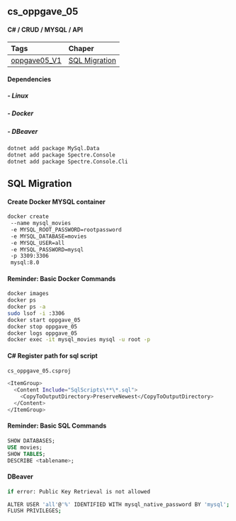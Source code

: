 ## cs_oppgave_05 
#### C# / CRUD / MYSQL / API

| Tags             | Chaper                           |
|:-----------------|:---------------------------------|
| [oppgave05_V1](https://github.com/VoltG3/cs_oppgave_05/tags) | [SQL Migration](#sql-migrationn) |

#### Dependencies
##### - Linux
##### - Docker
##### - DBeaver

```sh
dotnet add package MySql.Data
dotnet add package Spectre.Console
dotnet add package Spectre.Console.Cli
```

## SQL Migration

#### Create Docker MYSQL container
```sh
docker create
 --name mysql_movies
 -e MYSQL_ROOT_PASSWORD=rootpassword
 -e MYSQL_DATABASE=movies
 -e MYSQL_USER=all
 -e MYSQL_PASSWORD=mysql
 -p 3309:3306
 mysql:8.0
```
#### Reminder: Basic Docker Commands
```sh
docker images
docker ps
docker ps -a 
sudo lsof -i :3306 
docker start oppgave_05 
docker stop oppgave_05
docker logs oppgave_05
docker exec -it mysql_movies mysql -u root -p
```

#### C# Register path for sql script
```sh
cs_oppgave_05.csproj

<ItemGroup>
  <Content Include="SqlScripts\**\*.sql">
    <CopyToOutputDirectory>PreserveNewest</CopyToOutputDirectory>
  </Content>
</ItemGroup>
```

#### Reminder: Basic SQL Commands
```sql
SHOW DATABASES;
USE movies;
SHOW TABLES;
DESCRIBE <tablename>;
```

#### DBeaver
```sh
if error: Public Key Retrieval is not allowed

ALTER USER 'all'@'%' IDENTIFIED WITH mysql_native_password BY 'mysql';
FLUSH PRIVILEGES;
```